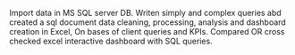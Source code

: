 Import data in MS SQL server DB. Writen simply and complex queries abd created a sql document
data cleaning, processing, analysis and dashboard creation in Excel, On bases of client queries and KPIs.
Compared OR cross checked excel interactive dashboard with SQL queries.
